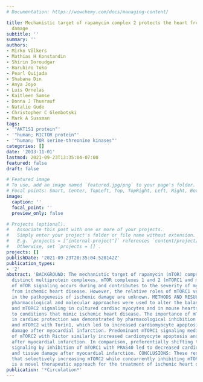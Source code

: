 ```yaml
---
# Documentation: https://wowchemy.com/docs/managing-content/

title: Mechanistic target of rapamycin complex 2 protects the heart from ischemic
  damage
subtitle: ''
summary: ''
authors:
- Mirko Völkers
- Mathias H Konstandin
- Shirin Doroudgar
- Haruhiro Toko
- Pearl Quijada
- Shabana Din
- Anya Joyo
- Luis Ornelas
- Kaitleen Samse
- Donna J Thuerauf
- Natalie Gude
- Christopher C Glembotski
- Mark A Sussman
tags:
- '"AKT1S1 protein"'
- '"human; RICTOR protein"'
- '"human; TOR serine-threonine kinases"'
categories: []
date: '2013-11-01'
lastmod: 2021-09-23T13:35:04-07:00
featured: false
draft: false

# Featured image
# To use, add an image named `featured.jpg/png` to your page's folder.
# Focal points: Smart, Center, TopLeft, Top, TopRight, Left, Right, BottomLeft, Bottom, BottomRight.
image:
  caption: ''
  focal_point: ''
  preview_only: false

# Projects (optional).
#   Associate this post with one or more of your projects.
#   Simply enter your project's folder or file name without extension.
#   E.g. `projects = ["internal-project"]` references `content/project/deep-learning/index.md`.
#   Otherwise, set `projects = []`.
projects: []
publishDate: '2021-09-23T20:35:04.528142Z'
publication_types:
- '2'
abstract: 'BACKGROUND: The mechanistic target of rapamycin (mTOR) comprises 2 structurally
  distinct multiprotein complexes, mTOR complexes 1 and 2 (mTORC1 and mTORC2). Deregulation
  of mTOR signaling occurs during and contributes to the severity of myocardial damage
  from ischemic heart disease. However, the relative roles of mTORC1 versus mTORC2
  in the pathogenesis of ischemic damage are unknown. METHODS AND RESULTS: Combined
  pharmacological and molecular approaches were used to alter the balance of mTORC1
  and mTORC2 signaling in cultured cardiac myocytes and in mouse hearts subjected
  to conditions that mimic ischemic heart disease. The importance of mTOR signaling
  in cardiac protection was demonstrated by pharmacological inhibition of both mTORC1
  and mTORC2 with Torin1, which led to increased cardiomyocyte apoptosis and tissue
  damage after myocardial infarction. Predominant mTORC1 signaling mediated by suppression
  of mTORC2 with Rictor similarly increased cardiomyocyte apoptosis and tissue damage
  after myocardial infarction. In comparison, preferentially shifting toward mTORC2
  signaling by inhibition of mTORC1 with PRAS40 led to decreased cardiomyocyte apoptosis
  and tissue damage after myocardial infarction. CONCLUSIONS: These results suggest
  that selectively increasing mTORC2 while concurrently inhibiting mTORC1 signaling
  is a novel therapeutic approach for the treatment of ischemic heart disease.'
publication: '*Circulation*'
---
```


